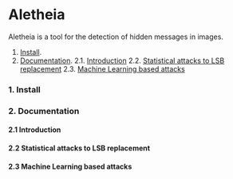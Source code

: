 # Aletheia
Aletheia is a tool for the detection of hidden messages in images.


1. [Install](#1-Install).
2. [Documentation](#2-documentation).
   2.1. [Introduction](#21-introduction)
   2.2. [Statistical attacks to LSB replacement](#22-statistical-attacks-to-lsb-replacement)
   2.3. [Machine Learning based attacks](#23-machine-learning-based-attacks)



### 1. Install

### 2. Documentation

#### 2.1 Introduction

#### 2.2 Statistical attacks to LSB replacement

#### 2.3 Machine Learning based attacks

